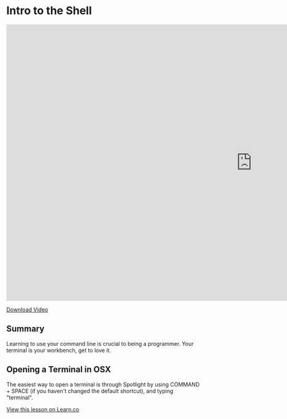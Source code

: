 # Intro to the Shell

<iframe width="1280" height="720" src="https://www.youtube.com/embed/uxANgIcjmQg?rel=0&amp;showinfo=0&html5=1" frameborder="0" allowfullscreen></iframe>

[Download Video](http://flatiron-videos.s3.amazonaws.com/ironboard/welcome%20to%20the%20shell.mp4)

## Summary

Learning to use your command line is crucial to being a programmer. Your terminal is your workbench, get to love it.

## Opening a Terminal in OSX

The easiest way to open a terminal is through Spotlight by using COMMAND + SPACE (if you haven't changed the default shortcut), and typing "terminal".

<a href='https://learn.co/lessons/intro-to-the-shell' data-visibility='hidden'>View this lesson on Learn.co</a>
